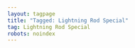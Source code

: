 ```yaml
---
layout: tagpage
title: "Tagged: Lightning Rod Special"
tag: Lightning Rod Special
robots: noindex
---
```

